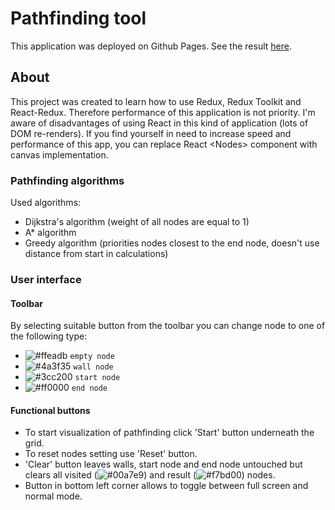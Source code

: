 # Pathfinding tool
This application was deployed on Github Pages. See the result [here](https://groszczu.github.io/pathfinding-tool/).
## About
This project was created to learn how to use Redux, Redux Toolkit and React-Redux. Therefore performance of this application is not priority. I'm aware of disadvantages  of using React in this kind of application (lots of DOM re-renders). If you find yourself in need to increase speed and performance of this app, you can replace React \<Nodes\> component with canvas implementation.
  ### Pathfinding algorithms
  Used algorithms:
  - Dijkstra's algorithm (weight of all nodes are equal to 1)
  - A* algorithm
  - Greedy algorithm (priorities nodes closest to the end node, doesn't use distance from start in calculations)
  ### User interface
  #### Toolbar
  By selecting suitable button from the toolbar you can change node to one of the following type:
  - ![#ffeadb](https://via.placeholder.com/15/ffeadb/000000?text=+) `empty node`
  - ![#4a3f35](https://via.placeholder.com/15/4a3f35/000000?text=+) `wall node`
  - ![#3cc200](https://via.placeholder.com/15/3cc200/000000?text=+) `start node`
  - ![#ff0000](https://via.placeholder.com/15/ff0000/000000?text=+) `end node`
  #### Functional buttons
  - To start visualization of pathfinding click 'Start' button underneath the grid.
  - To reset nodes setting use 'Reset' button.
  - 'Clear' button leaves walls, start node and end node untouched but clears all visited (![#00a7e9](https://via.placeholder.com/15/00a7e9/000000?text=+)) and result (![#f7bd00](https://via.placeholder.com/15/f7bd00/000000?text=+)) nodes.
  - Button in bottom left corner allows to toggle between full screen and normal mode.
